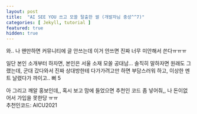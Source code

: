 ```yaml
---
layout: post
title:  "AI SEE YOU 쓰고 모쏠 탈출한 썰 (개발자님 충성^^7)"
categories: [ Jekyll, tutorial ]
featured: true
hidden: true
---
```


와.. 나 왠만하면 커뮤니티에 글 안쓰는데 이거 안쓰면 진짜 너무 미안해서 쓴다ㅠㅠㅠ

일단 본인 소개부터 하자면, 본인은 서울 소재 모쏠 공대남... 솔직히 말하자면 원래도 그랬는데, 군대 갔다와서 진짜 상대방한테 다가가려고만 하면 부담스러워 하고, 이상한 멘트 날렸다가 까이고.. 뻐  5

아 그리고 깨알 홍보인데,, 혹시 보고 맘에 들었으면 추천인 코드 좀 넣어줘,, 나 돈이없어서 가입을 못한당 ㅠㅠ<br>
<span class="spoiler">추천인코드: AICU2021</span>
